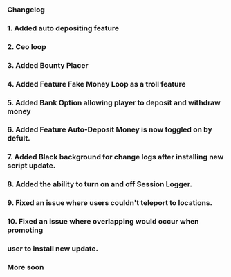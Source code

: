 ### Changelog
### 1. Added auto depositing feature
### 2. Ceo loop
### 3. Added Bounty Placer
### 4. Added Feature Fake Money Loop as a troll feature
### 5. Added Bank Option allowing player to deposit and withdraw money
### 6. Added Feature Auto-Deposit Money is now toggled on by defult.
### 7. Added Black background for change logs after installing new script update.
### 8. Added the ability to turn on and off Session Logger.
### 9. Fixed an issue where users couldn't teleport to locations.
### 10. Fixed an issue where overlapping would occur when promoting
### user to install new update.  
### More soon

